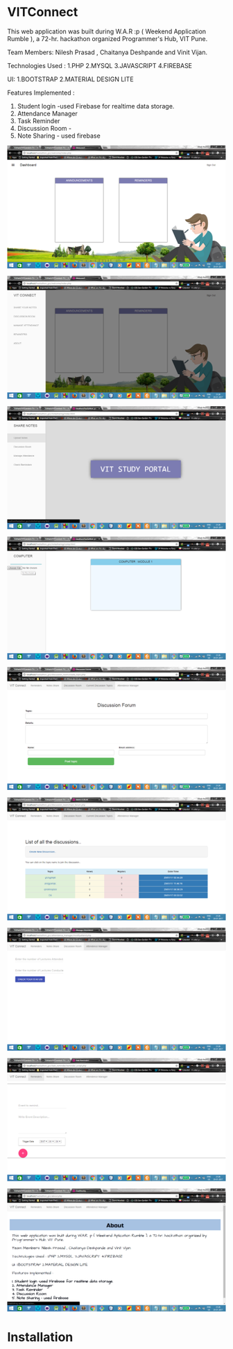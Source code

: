 # VITConnect
This web application was built during W.A.R :p ( Weekend Application Rumble ), a 72-hr. hackathon organized Programmer's Hub, VIT Pune.


Team Members: 
Nilesh Prasad , Chaitanya Deshpande and Vinit Vijan.

Technologies Used :
1.PHP
2.MYSQL
3.JAVASCRIPT
4.FIREBASE

UI:
1.BOOTSTRAP
2.MATERIAL DESIGN LITE

Features Implemented :
1. Student login -used Firebase for realtime data storage.
2. Attendance Manager
3. Task Reminder 
4. Discussion Room - 
5. Note Sharing - used firebase

![manual detection](/screenshots/scr1.png)


![manual detection](/screenshots/scr2.png)


![manual detection](/screenshots/scr3.png)


![manual detection](/screenshots/scr4.png)


![manual detection](/screenshots/scr5.png)


![manual detection](/screenshots/scr6.png)


![manual detection](/screenshots/scr7.png)


![manual detection](/screenshots/scr8.png)


![manual detection](/screenshots/scr9.png)

# Installation
[Download zip file and extract in your www folder or htdocs folder]: https://github.com/TriHack/VITConnect/archive/master.zip
